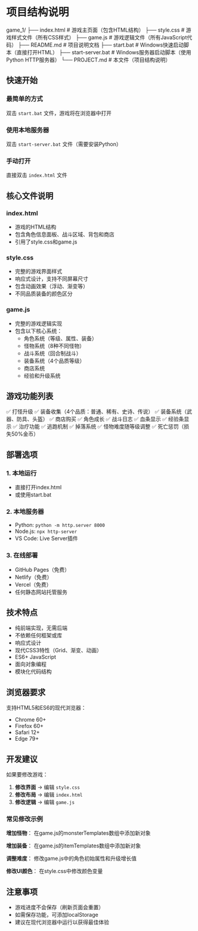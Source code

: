 # 项目结构说明

game_1/
├── index.html          # 游戏主页面（包含HTML结构）
├── style.css           # 游戏样式文件（所有CSS样式）
├── game.js             # 游戏逻辑文件（所有JavaScript代码）
├── README.md           # 项目说明文档
├── start.bat           # Windows快速启动脚本（直接打开HTML）
├── start-server.bat    # Windows服务器启动脚本（使用Python HTTP服务器）
└── PROJECT.md          # 本文件（项目结构说明）

## 快速开始

### 最简单的方式
双击 `start.bat` 文件，游戏将在浏览器中打开

### 使用本地服务器
双击 `start-server.bat` 文件（需要安装Python）

### 手动打开
直接双击 `index.html` 文件

## 核心文件说明

### index.html
- 游戏的HTML结构
- 包含角色信息面板、战斗区域、背包和商店
- 引用了style.css和game.js

### style.css
- 完整的游戏界面样式
- 响应式设计，支持不同屏幕尺寸
- 包含动画效果（浮动、渐变等）
- 不同品质装备的颜色区分

### game.js
- 完整的游戏逻辑实现
- 包含以下核心系统：
  * 角色系统（等级、属性、装备）
  * 怪物系统（8种不同怪物）
  * 战斗系统（回合制战斗）
  * 装备系统（4个品质等级）
  * 商店系统
  * 经验和升级系统

## 游戏功能列表

✅ 打怪升级
✅ 装备收集（4个品质：普通、稀有、史诗、传说）
✅ 装备系统（武器、防具、头盔）
✅ 商店购买
✅ 角色成长
✅ 战斗日志
✅ 血条显示
✅ 经验条显示
✅ 治疗功能
✅ 逃跑机制
✅ 掉落系统
✅ 怪物难度随等级调整
✅ 死亡惩罚（损失50%金币）

## 部署选项

### 1. 本地运行
- 直接打开index.html
- 或使用start.bat

### 2. 本地服务器
- Python: `python -m http.server 8000`
- Node.js: `npx http-server`
- VS Code: Live Server插件

### 3. 在线部署
- GitHub Pages（免费）
- Netlify（免费）
- Vercel（免费）
- 任何静态网站托管服务

## 技术特点

- 纯前端实现，无需后端
- 不依赖任何框架或库
- 响应式设计
- 现代CSS3特性（Grid、渐变、动画）
- ES6+ JavaScript
- 面向对象编程
- 模块化代码结构

## 浏览器要求

支持HTML5和ES6的现代浏览器：
- Chrome 60+
- Firefox 60+
- Safari 12+
- Edge 79+

## 开发建议

如果要修改游戏：

1. **修改界面** → 编辑 `style.css`
2. **修改布局** → 编辑 `index.html`
3. **修改逻辑** → 编辑 `game.js`

### 常见修改示例

**增加怪物**：
在game.js的monsterTemplates数组中添加新对象

**增加装备**：
在game.js的itemTemplates数组中添加新对象

**调整难度**：
修改game.js中的角色初始属性和升级增长值

**修改UI颜色**：
在style.css中修改颜色变量

## 注意事项

- 游戏进度不会保存（刷新页面会重置）
- 如需保存功能，可添加localStorage
- 建议在现代浏览器中运行以获得最佳体验
